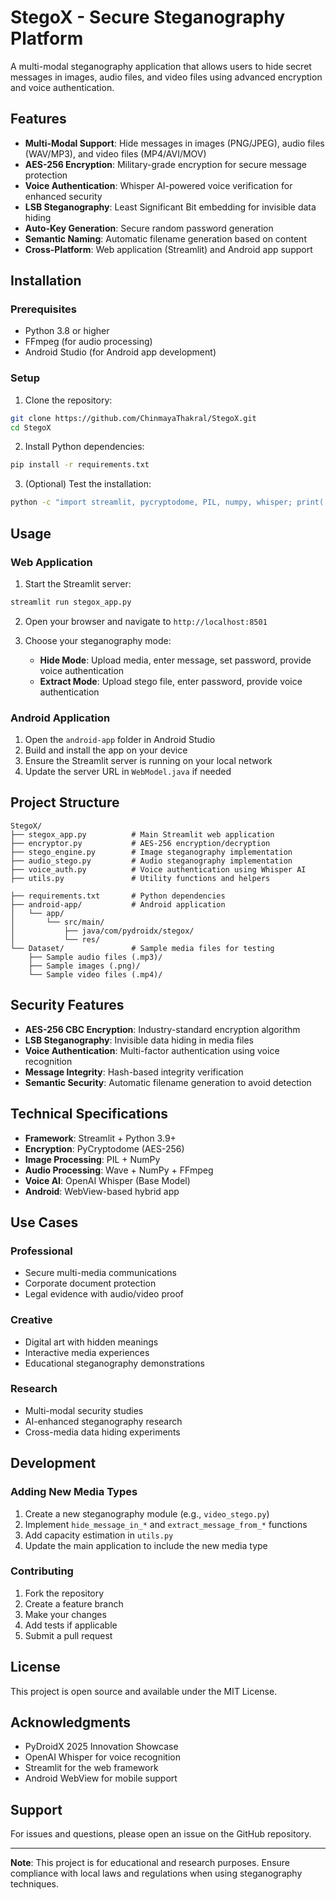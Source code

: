 # StegoX - Secure Steganography Platform

A multi-modal steganography application that allows users to hide secret messages in images, audio files, and video files using advanced encryption and voice authentication.

## Features

- **Multi-Modal Support**: Hide messages in images (PNG/JPEG), audio files (WAV/MP3), and video files (MP4/AVI/MOV)
- **AES-256 Encryption**: Military-grade encryption for secure message protection
- **Voice Authentication**: Whisper AI-powered voice verification for enhanced security
- **LSB Steganography**: Least Significant Bit embedding for invisible data hiding
- **Auto-Key Generation**: Secure random password generation
- **Semantic Naming**: Automatic filename generation based on content
- **Cross-Platform**: Web application (Streamlit) and Android app support

## Installation

### Prerequisites

- Python 3.8 or higher
- FFmpeg (for audio processing)
- Android Studio (for Android app development)

### Setup

1. Clone the repository:
```bash
git clone https://github.com/ChinmayaThakral/StegoX.git
cd StegoX
```

2. Install Python dependencies:
```bash
pip install -r requirements.txt
```

3. (Optional) Test the installation:
```bash
python -c "import streamlit, pycryptodome, PIL, numpy, whisper; print('All dependencies installed successfully!')"
```

## Usage

### Web Application

1. Start the Streamlit server:
```bash
streamlit run stegox_app.py
```

2. Open your browser and navigate to `http://localhost:8501`

3. Choose your steganography mode:
   - **Hide Mode**: Upload media, enter message, set password, provide voice authentication
   - **Extract Mode**: Upload stego file, enter password, provide voice authentication

### Android Application

1. Open the `android-app` folder in Android Studio
2. Build and install the app on your device
3. Ensure the Streamlit server is running on your local network
4. Update the server URL in `WebModel.java` if needed

## Project Structure

```
StegoX/
├── stegox_app.py          # Main Streamlit web application
├── encryptor.py           # AES-256 encryption/decryption
├── stego_engine.py        # Image steganography implementation
├── audio_stego.py         # Audio steganography implementation
├── voice_auth.py          # Voice authentication using Whisper AI
├── utils.py               # Utility functions and helpers

├── requirements.txt       # Python dependencies
├── android-app/           # Android application
│   └── app/
│       └── src/main/
│           ├── java/com/pydroidx/stegox/
│           └── res/
└── Dataset/               # Sample media files for testing
    ├── Sample audio files (.mp3)/
    ├── Sample images (.png)/
    └── Sample video files (.mp4)/
```

## Security Features

- **AES-256 CBC Encryption**: Industry-standard encryption algorithm
- **LSB Steganography**: Invisible data hiding in media files
- **Voice Authentication**: Multi-factor authentication using voice recognition
- **Message Integrity**: Hash-based integrity verification
- **Semantic Security**: Automatic filename generation to avoid detection

## Technical Specifications

- **Framework**: Streamlit + Python 3.9+
- **Encryption**: PyCryptodome (AES-256)
- **Image Processing**: PIL + NumPy
- **Audio Processing**: Wave + NumPy + FFmpeg
- **Voice AI**: OpenAI Whisper (Base Model)
- **Android**: WebView-based hybrid app

## Use Cases

### Professional
- Secure multi-media communications
- Corporate document protection
- Legal evidence with audio/video proof

### Creative
- Digital art with hidden meanings
- Interactive media experiences
- Educational steganography demonstrations

### Research
- Multi-modal security studies
- AI-enhanced steganography research
- Cross-media data hiding experiments

## Development

### Adding New Media Types

1. Create a new steganography module (e.g., `video_stego.py`)
2. Implement `hide_message_in_*` and `extract_message_from_*` functions
3. Add capacity estimation in `utils.py`
4. Update the main application to include the new media type

### Contributing

1. Fork the repository
2. Create a feature branch
3. Make your changes
4. Add tests if applicable
5. Submit a pull request

## License

This project is open source and available under the MIT License.

## Acknowledgments

- PyDroidX 2025 Innovation Showcase
- OpenAI Whisper for voice recognition
- Streamlit for the web framework
- Android WebView for mobile support

## Support

For issues and questions, please open an issue on the GitHub repository.

---

**Note**: This project is for educational and research purposes. Ensure compliance with local laws and regulations when using steganography techniques. 